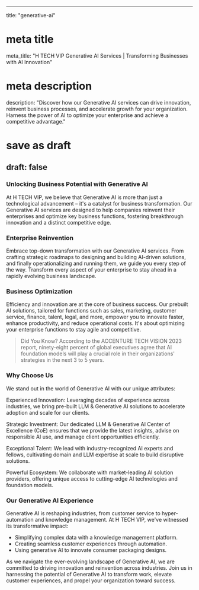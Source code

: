
---
title: "generative-ai"
# meta title
meta_title: "H TECH VIP Generative AI Services | Transforming Businesses with AI Innovation"
# meta description
description: "Discover how our Generative AI services can drive innovation, reinvent business processes, and accelerate growth for your organization. Harness the power of AI to optimize your enterprise and achieve a competitive advantage."
# save as draft
draft: false
---

### Unlocking Business Potential with Generative AI

At H TECH VIP, we believe that Generative AI is more than just a technological advancement – it's a catalyst for business transformation. Our Generative AI services are designed to help companies reinvent their enterprises and optimize key business functions, fostering breakthrough innovation and a distinct competitive edge.

### Enterprise Reinvention

Embrace top-down transformation with our Generative AI services. From crafting strategic roadmaps to designing and building AI-driven solutions, and finally operationalizing and running them, we guide you every step of the way. Transform every aspect of your enterprise to stay ahead in a rapidly evolving business landscape.

### Business Optimization

Efficiency and innovation are at the core of business success. Our prebuilt AI solutions, tailored for functions such as sales, marketing, customer service, finance, talent, legal, and more, empower you to innovate faster, enhance productivity, and reduce operational costs. It's about optimizing your enterprise functions to stay agile and competitive.

> Did You Know?
According to the ACCENTURE TECH VISION 2023 report, ninety-eight percent of global executives agree that AI foundation models will play a crucial role in their organizations' strategies in the next 3 to 5 years.

### Why Choose Us

We stand out in the world of Generative AI with our unique attributes:

Experienced Innovation: Leveraging decades of experience across industries, we bring pre-built LLM & Generative AI solutions to accelerate adoption and scale for our clients.

Strategic Investment: Our dedicated LLM & Generative AI Center of Excellence (CoE) ensures that we provide the latest insights, advise on responsible AI use, and manage client opportunities efficiently.

Exceptional Talent: We lead with industry-recognized AI experts and fellows, cultivating domain and LLM expertise at scale to build disruptive solutions.

Powerful Ecosystem: We collaborate with market-leading AI solution providers, offering unique access to cutting-edge AI technologies and foundation models.

### Our Generative AI Experience

Generative AI is reshaping industries, from customer service to hyper-automation and knowledge management. At H TECH VIP, we've witnessed its transformative impact:

- Simplifying complex data with a knowledge management platform.
- Creating seamless customer experiences through automation.
- Using generative AI to innovate consumer packaging designs.

As we navigate the ever-evolving landscape of Generative AI, we are committed to driving innovation and reinvention across industries. Join us in harnessing the potential of Generative AI to transform work, elevate customer experiences, and propel your organization toward success.